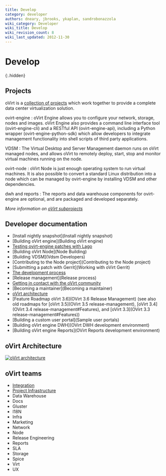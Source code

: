 ```yaml
---
title: Develop
category: developer
authors: dneary, jbrooks, ykaplan, sandrobonazzola
wiki_category: Developer
wiki_title: Develop
wiki_revision_count: 8
wiki_last_updated: 2012-11-30
---
```



<!-- TODO: [Mikey] Fix this page after content structure is final -->

# Develop
{:.hidden}

<section class="row">

<section class="col-md-4">

## Projects

oVirt is a [collection of projects](Architecture) which work together to provide a complete data center virtualization solution.

ovirt-engine
: oVirt Engine allows you to configure your network, storage, nodes and images. oVirt Engine also provides a command line interface tool (ovirt-engine-cli) and a RESTful API (ovirt-engine-api), including a Python wrapper (ovirt-engine-python-sdk) which allow developers to integrate management functionality into shell scripts of third party applications.

VDSM
: The Virtual Desktop and Server Management daemon runs on oVirt managed nodes, and allows oVirt to remotely deploy, start, stop and monitor virtual machines running on the node.

ovirt-node
: oVirt Node is just enough operating system to run virtual machines. It is also possible to convert a standard Linux distribution into a node which can be managed by ovirt-engine by installing VDSM and other dependencies.

dwh and reports
: The reports and data warehouse components for ovirt-engine are optional, and are packaged and developed separately.

_More information on [oVirt subprojects](Subprojects)_

</section>


<section class="col-md-4">

## Developer documentation

- [Install nightly snapshot](Install nightly snapshot)
- [Building oVirt engine](Building oVirt engine)
- [Testing ovirt-engine patches with Lago](http://www.ovirt.org/develop/infra/testing/lago/testing-engine-patches-with-lago/)
- [Building oVirt Node](Node Building)
- [Building VDSM](Vdsm Developers)
- [Contributing to the Node project](Contributing to the Node project)
- [Submitting a patch with Gerrit](Working with oVirt Gerrit)
- [The development process](DevProcess)
- [Release management](Release process)
- [Getting in contact with the oVirt community](Communication)
- [Becoming a maintainer](Becoming a maintainer)
- [oVirt architecture](Architecture)
- [Feature Roadmap oVirt 3.6](OVirt 3.6 Release Management)
  (see also old roadmaps for
  [oVirt 3.5](OVirt 3.5 release-management),
  [oVirt 3.4](OVirt 3.4 release-management#Features), and
  [oVirt 3.3](OVirt 3.3 release-management#Features))
- [Building a custom user portal](Sample user portals)
- [Building oVirt engine DWH](OVirt DWH development environment)
- [Building oVirt engine Reports](OVirt Reports development environment)

</section>


<section class="col-md-4">

## oVirt Architecture

[![oVirt architecture](Overall-arch.png)](images/wiki/Overall-arch.png)

## oVirt teams

 - [Integration](http://www.ovirt.org/develop/projects/project-integration/)
 - [Project Infrastructure](http://www.ovirt.org/develop/infra/infrastructure)
 - Data Warehouse
 - Docs
 - Gluster
 - I18N
 - Infra
 - Marketing
 - Network
 - Node
 - Release Engineering
 - Reports
 - SLA
 - Storage
 - Spice
 - Virt
 - UX
</section>
</section>
